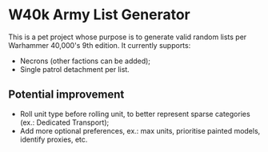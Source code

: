 # W40k Army List Generator

This is a pet project whose purpose is to generate valid random lists per Warhammer 40,000's 9th edition. It currently supports:

* Necrons (other factions can be added);
* Single patrol detachment per list.

## Potential improvement

* Roll unit type before rolling unit, to better represent sparse categories (ex.: Dedicated Transport);
* Add more optional preferences, ex.: max units, prioritise painted models, identify proxies, etc.
